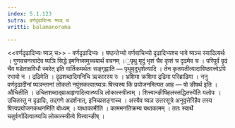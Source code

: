 ```yaml
---
index: 5.1.123
sutra: वर्णदृढादिभ्यः ष्यञ् च
vritti: balamanorama

---
```

<<वर्णदृढादिभ्यः ष्यञ् च>> - वर्णदृढादिभ्यः । षष्ठन्तेभ्यो वर्णवाचिभ्यो दृढादिभ्यश्च भावे ष्यञ्च स्यादित्यर्थः । गुणवचनत्वादेव ष्यञि सिद्धे इमनिच्समुच्चयार्थं वचनम् ।॒पृथु मृदुं भृशं चैव कृशं च दृढमेव च । परिपूर्वं वृढं चैव षडेतान्रविधौ स्मरेत् इति वार्तिकमर्थतः सङ्गृह्णाति — पृथुमृदुभृशेत्यादि । तेन कृतयतीत्यादाविष्ठवत्त्वेऽपि रभावो न । द्रढिमेति । दृढशब्दादिमनिचि ऋकारस्य रः । भ्रशिमा क्रशिमा द्रढिमा परिब्राढिमा । ननु वर्णदृढादीनां ष्यञन्तानां लोकतो नपुंसकत्वात्ष्यञः षित्त्वस्य किं प्रयोजनमित्यत आह — षो ङीषर्थ इति । औचितीति । उचितशब्दाद्ब्राआहृणादित्वात्ष्यञि लोकात्स्त्रीत्वम् । शित्त्वान्ङीषिहलस्तद्धितस्ये॑ति यलोपः । उचितस्तु न दृढादिः, तद्गणे अदर्शनात्, इनिच्प्रसङ्गाच्च । अस्यैव ष्यञ उत्तरसूत्रे अनुवृत्तेरिहैव तस्य षित्त्वप्रयोजनकथनमिति बोध्यम् । याथाकामीति । काममनतिक्रम्य यथाकामम् । ततः स्वार्थे चतुर्वर्णादित्वात्ष्यञि लोकात्स्त्रीत्वे षित्त्वान्ङीष् । 